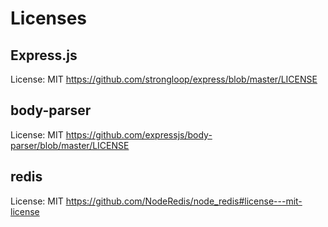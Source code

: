 # Licenses

## Express.js
License: MIT
https://github.com/strongloop/express/blob/master/LICENSE

## body-parser
License: MIT
https://github.com/expressjs/body-parser/blob/master/LICENSE

## redis
License: MIT
https://github.com/NodeRedis/node_redis#license---mit-license
